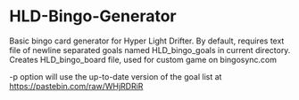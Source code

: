 # HLD-Bingo-Generator

Basic bingo card generator for Hyper Light Drifter.
By default, requires text file of newline separated goals named HLD_bingo_goals in current directory. Creates HLD_bingo_board file, used for custom game on bingosync.com

-p option will use the up-to-date version of the goal list at https://pastebin.com/raw/WHjRDRiR
